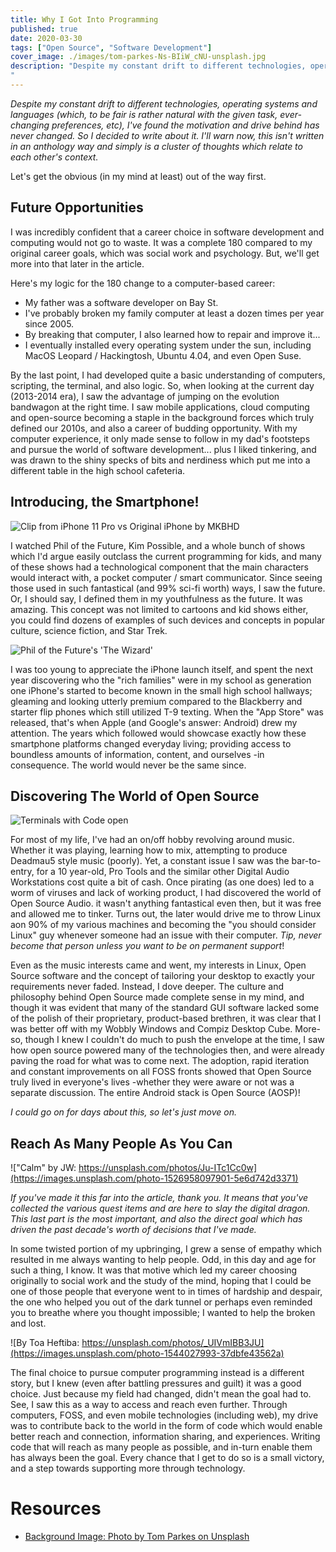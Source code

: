 ```yaml
---
title: Why I Got Into Programming
published: true
date: 2020-03-30
tags: ["Open Source", "Software Development"]
cover_image: ./images/tom-parkes-Ns-BIiW_cNU-unsplash.jpg
description: "Despite my constant drift to different technologies, operating systems and languages (which, to be fair is rather natural with the given task, ever-changing preferences, etc), I've found the motivation and drive behind has never changed. So I decided to write about it. Let's get the obvious (in my mind at least) out of the way first.
"
---
```


_Despite my constant drift to different technologies, operating systems and languages (which, to be fair is rather natural with the given task, ever-changing preferences, etc), I've found the motivation and drive behind has never changed. So I decided to write about it. I'll warn now, this isn't written in an anthology way and simply is a cluster of thoughts which relate to each other's context._

Let's get the obvious (in my mind at least) out of the way first.

## Future Opportunities

I was incredibly confident that a career choice in software development and computing would not go to waste. It was a complete 180 compared to my original career goals, which was social work and psychology. But, we'll get more into that later in the article.

Here's my logic for the 180 change to a computer-based career:

- My father was a software developer on Bay St.
- I've probably broken my family computer at least a dozen times per year since 2005.
- By breaking that computer, I also learned how to repair and improve it...
- I eventually installed every operating system under the sun, including MacOS Leopard / Hackingtosh, Ubuntu 4.04, and even Open Suse.

By the last point, I had developed quite a basic understanding of computers, scripting, the terminal, and also logic. So, when looking at the current day (2013-2014 era), I saw the advantage of jumping on the evolution bandwagon at the right time. I saw mobile applications, cloud computing and open-source becoming a staple in the background forces which truly defined our 2010s, and also a career of budding opportunity. With my computer experience, it only made sense to follow in my dad's footsteps and pursue the world of software development... plus I liked tinkering, and was drawn to the shiny specks of bits and nerdiness which put me into a different table in the high school cafeteria.

## Introducing, the Smartphone!

![Clip from iPhone 11 Pro vs Original iPhone by MKBHD](https://i.ytimg.com/vi/zIjngBAxTr4/maxresdefault.jpg)

I watched Phil of the Future, Kim Possible, and a whole bunch of shows which I'd argue easily outclass the current programming for kids, and many of these shows had a technological component that the main characters would interact with, a pocket computer / smart communicator. Since seeing those used in such fantastical (and 99% sci-fi worth) ways, I saw the future. Or, I should say, I defined them in my youthfulness as the future. It was amazing. This concept was not limited to cartoons and kid shows either, you could find dozens of examples of such devices and concepts in popular culture, science fiction, and Star Trek.

![Phil of the Future's 'The Wizard'](https://vignette.wikia.nocookie.net/philofthefuture/images/3/33/Wizrd_6.JPG/revision/latest?cb=20120207015037)

I was too young to appreciate the iPhone launch itself, and spent the next year discovering who the "rich families" were in my school as generation one iPhone's started to become known in the small high school hallways; gleaming and looking utterly premium compared to the Blackberry and starter flip phones which still utilized T-9 texting. When the "App Store" was released, that's when Apple (and Google's answer: Android) drew my attention. The years which followed would showcase exactly how these smartphone platforms changed everyday living; providing access to boundless amounts of information, content, and ourselves -in consequence. The world would never be the same since.

## Discovering The World of Open Source

![Terminals with Code open](https://images.unsplash.com/photo-1518432031352-d6fc5c10da5a)

For most of my life, I've had an on/off hobby revolving around music. Whether it was playing, learning how to mix, attempting to produce Deadmau5 style music (poorly). Yet, a constant issue I saw was the bar-to-entry, for a 10 year-old, Pro Tools and the similar other Digital Audio Workstations cost quite a bit of cash. Once pirating (as one does) led to a worm of viruses and lack of working product, I had discovered the world of Open Source Audio. it wasn't anything fantastical even then, but it was free and allowed me to tinker. Turns out, the later would drive me to throw Linux aon 90% of my various machines and becoming the "you should consider Linux" guy whenever someone had an issue with their computer. _Tip, never become that person unless you want to be on permanent support_!

Even as the music interests came and went, my interests in Linux, Open Source software and the concept of tailoring your desktop to exactly your requirements never faded. Instead, I dove deeper. The culture and philosophy behind Open Source made complete sense in my mind, and though it was evident that many of the standard GUI software lacked some of the polish of their proprietary, product-based brethren, it was clear that I was better off with my Wobbly Windows and Compiz Desktop Cube. More-so, though I knew I couldn't do much to push the envelope at the time, I saw how open source powered many of the technologies then, and were already paving the road for what was to come next. The adoption, rapid iteration and constant improvements on all FOSS fronts showed that Open Source truly lived in everyone's lives -whether they were aware or not was a separate discussion. The entire Android stack is Open Source (AOSP)!

_I could go on for days about this, so let's just move on._

## Reach As Many People As You Can

!["Calm" by JW: https://unsplash.com/photos/Ju-ITc1Cc0w](https://images.unsplash.com/photo-1526958097901-5e6d742d3371)

_If you've made it this far into the article, thank you. It means that you've collected the various quest items and are here to slay the digital dragon. This last part is the most important, and also the direct goal which has driven the past decade's worth of decisions that I've made._

In some twisted portion of my upbringing, I grew a sense of empathy which resulted in me always wanting to help people. Odd, in this day and age for such a thing, I know. It was that motive which led my career choosing originally to social work and the study of the mind, hoping that I could be one of those people that everyone went to in times of hardship and despair, the one who helped you out of the dark tunnel or perhaps even reminded you to breathe where you thought impossible; I wanted to help the broken and lost.

![By Toa Heftiba: https://unsplash.com/photos/_UIVmIBB3JU](https://images.unsplash.com/photo-1544027993-37dbfe43562a)

The final choice to pursue computer programming instead is a different story, but I knew (even after battling pressures and guilt) it was a good choice. Just because my field had changed, didn't mean the goal had to. See, I saw this as a way to access and reach even further. Through computers, FOSS, and even mobile technologies (including web), my drive was to contribute back to the world in the form of code which would enable better reach and connection, information sharing, and experiences. Writing code that will reach as many people as possible, and in-turn enable them has always been the goal. Every chance that I get to do so is a small victory, and a step towards supporting more through technology.

# Resources

- [Background Image: Photo by Tom Parkes on Unsplash](https://unsplash.com/photos/Ns-BIiW_cNU)
